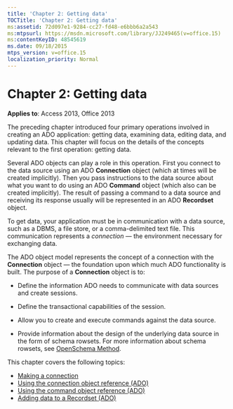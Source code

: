 ```yaml
---
title: 'Chapter 2: Getting data'
TOCTitle: 'Chapter 2: Getting data'
ms:assetid: 72d097e1-9284-cc27-fd48-e6bbb6a2a543
ms:mtpsurl: https://msdn.microsoft.com/library/JJ249465(v=office.15)
ms:contentKeyID: 48545619
ms.date: 09/18/2015
mtps_version: v=office.15
localization_priority: Normal
---
```


# Chapter 2: Getting data

**Applies to**: Access 2013, Office 2013

The preceding chapter introduced four primary operations involved in creating an ADO application: getting data, examining data, editing data, and updating data. This chapter will focus on the details of the concepts relevant to the first operation: getting data.

Several ADO objects can play a role in this operation. First you connect to the data source using an ADO **Connection** object (which at times will be created implicitly). Then you pass instructions to the data source about what you want to do using an ADO **Command** object (which also can be created implicitly). The result of passing a command to a data source and receiving its response usually will be represented in an ADO **Recordset** object.

To get data, your application must be in communication with a data source, such as a DBMS, a file store, or a comma-delimited text file. This communication represents a *connection* — the environment necessary for exchanging data.

The ADO object model represents the concept of a connection with the **Connection** object — the foundation upon which much ADO functionality is built. The purpose of a **Connection** object is to:

- Define the information ADO needs to communicate with data sources and create sessions.

- Define the transactional capabilities of the session.

- Allow you to create and execute commands against the data source.

- Provide information about the design of the underlying data source in the form of schema rowsets. For more information about schema rowsets, see [OpenSchema Method](openschema-method-ado.md).

This chapter covers the following topics:

- [Making a connection](making-a-connection.md)
- [Using the connection object reference (ADO)](using-the-connection-object-access.md)
- [Using the command object reference (ADO)](using-the-command-object-access.md)
- [Adding data to a Recordset (ADO)](adding-data-to-a-recordset.md)
